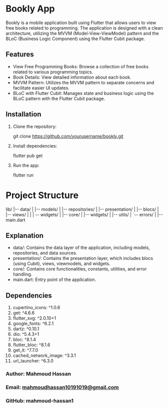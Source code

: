 # Bookly App

Bookly is a mobile application built using Flutter that allows users to view free books related to programming. The application is designed with a clean architecture, utilizing the MVVM (Model-View-ViewModel) pattern and the BLoC (Business Logic Component) using the Flutter Cubit package.

## Features

- View Free Programming Books: Browse a collection of free books related to various programming topics.
- Book Details: View detailed information about each book.
- MVVM Pattern: Utilizes the MVVM pattern to separate concerns and facilitate easier UI updates.
- BLoC with Flutter Cubit: Manages state and business logic using the BLoC pattern with the Flutter Cubit package.

## Installation

1. Clone the repository:

   git clone https://github.com/yourusername/bookly.git
  
2. Install dependencies:

   flutter pub get

3. Run the app:
   
   flutter run 

# Project Structure
lib/
|-- data/
|   |-- models/
|   |-- repositories/
|
|-- presentation/
|   |-- blocs/
|   |-- views/
|   | | -- widgets/
|
|-- core/
|   |-- widgets/
|   |-- utils/
|   `-- errors/
|
|-- main.dart

## Explanation

  - data/: Contains the data layer of the application, including models, repositories, and data sources.
  - presentation/: Contains the presentation layer, which includes blocs (using Cubit), views, viewmodels, and widgets.
  - core/: Contains core functionalities, constants, utilities, and error handling.
  - main.dart: Entry point of the application.

## Dependencies
  1. cupertino_icons: ^1.0.6
  2. get: ^4.6.6
  3. flutter_svg: ^2.0.10+1
  4. google_fonts: ^6.2.1
  5. dartz: ^0.10.1
  6. dio: ^5.4.3+1
  7. bloc: ^8.1.4
  8. flutter_bloc: ^8.1.6
  9. get_it: ^7.7.0
  10. cached_network_image: ^3.3.1
  11. url_launcher: ^6.3.0
  ### Author: Mahmoud Hassan
  ### Email: mahmoudhassan10191019@gmail.com
  ### GitHub: mahmoud-hassan1
